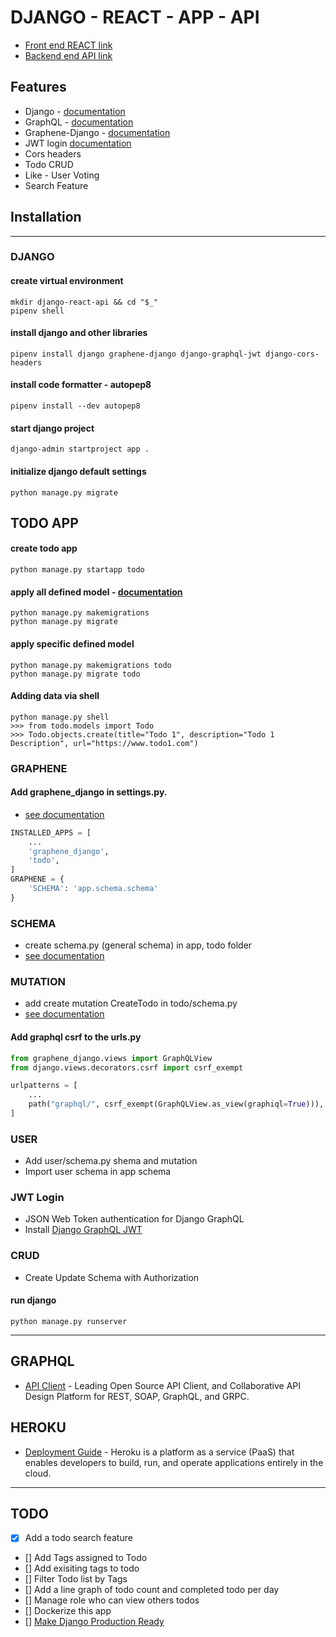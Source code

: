 # DJANGO - REACT - APP - API

-   [Front end REACT link](https://www.jess-django-react-app.herokuapp.com)
-   [Backend end API link](https://www.jess-django-react-api.herokuapp.com)

## Features

-   Django - [documentation](https://docs.djangoproject.com/en/3.2/)
-   GraphQL - [documentation](https://www.howtographql.com)
-   Graphene-Django - [documentation](https://docs.graphene-python.org/projects/django/en/latest/)
-   JWT login [documentation](https://github.com/flavors/django-graphql-jwt)
-   Cors headers
-   Todo CRUD
-   Like - User Voting
-   Search Feature

## Installation

---

### DJANGO

#### create virtual environment

```console
mkdir django-react-api && cd "$_"
pipenv shell
```

#### install django and other libraries

```console
pipenv install django graphene-django django-graphql-jwt django-cors-headers
```

#### install code formatter - autopep8

```console
pipenv install --dev autopep8
```

#### start django project

```console
django-admin startproject app .
```

#### initialize django default settings

```console
python manage.py migrate
```

## TODO APP

#### create todo app

```console
python manage.py startapp todo
```

#### apply all defined model - [documentation](https://docs.djangoproject.com/en/3.2/ref/models/fields/)

```console
python manage.py makemigrations
python manage.py migrate
```

#### apply specific defined model

```console
python manage.py makemigrations todo
python manage.py migrate todo
```

#### Adding data via shell

```console
python manage.py shell
>>> from todo.models import Todo
>>> Todo.objects.create(title="Todo 1", description="Todo 1 Description", url="https://www.todo1.com")
```

### GRAPHENE

#### Add graphene_django in settings.py.

-   [see documentation](https://docs.graphene-python.org/projects/django/en/latest/installation/)

```python
INSTALLED_APPS = [
    ...
    'graphene_django',
    'todo',
]
GRAPHENE = {
    'SCHEMA': 'app.schema.schema'
}
```

### SCHEMA

-   create schema.py (general schema) in app, todo folder
-   [see documentation](https://docs.graphene-python.org/projects/django/en/latest/schema/)

### MUTATION

-   add create mutation CreateTodo in todo/schema.py
-   [see documentation](https://docs.graphene-python.org/projects/django/en/latest/mutations/)

#### Add graphql csrf to the urls.py

```python
from graphene_django.views import GraphQLView
from django.views.decorators.csrf import csrf_exempt

urlpatterns = [
    ...
    path("graphql/", csrf_exempt(GraphQLView.as_view(graphiql=True))),
]
```

### USER

-   Add user/schema.py shema and mutation
-   Import user schema in app schema

### JWT Login

-   JSON Web Token authentication for Django GraphQL
-   Install [Django GraphQL JWT](https://github.com/flavors/django-graphql-jwt)

### CRUD

-   Create Update Schema with Authorization

#### run django

```
python manage.py runserver
```

---

## GRAPHQL

-   [API Client](https://insomnia.rest/download) - Leading Open Source API Client, and Collaborative API Design Platform for REST, SOAP, GraphQL, and GRPC.

## HEROKU

-   [Deployment Guide](https://devcenter.heroku.com/articles/django-app-configuration) - Heroku is a platform as a service (PaaS) that enables developers to build, run, and operate applications entirely in the cloud.

---

## TODO

-   [x] Add a todo search feature
-   [] Add Tags assigned to Todo
-   [] Add exisiting tags to todo
-   [] Filter Todo list by Tags
-   [] Add a line graph of todo count and completed todo per day
-   [] Manage role who can view others todos
-   [] Dockerize this app
-   [] [Make Django Production Ready](https://developer.mozilla.org/en-US/docs/Learn/Server-side/Django/Deployment)
